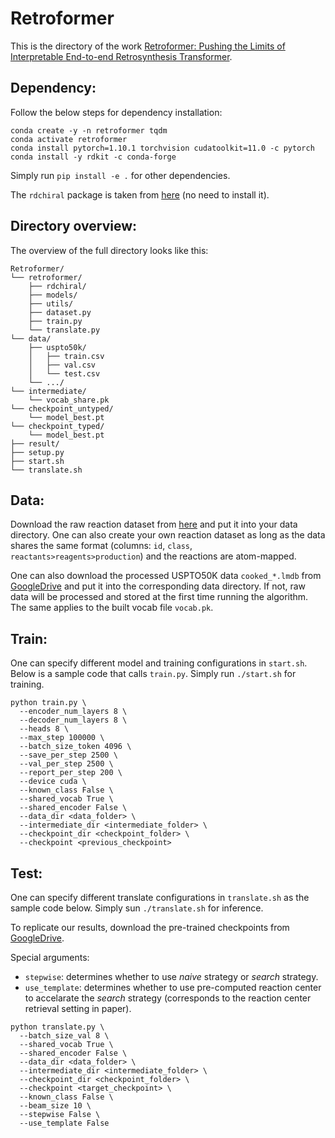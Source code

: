 # Retroformer
This is the directory of the work [Retroformer: Pushing the Limits of Interpretable End-to-end Retrosynthesis Transformer](https://arxiv.org/abs/2201.12475).



## Dependency:
Follow the below steps for dependency installation:
```
conda create -y -n retroformer tqdm
conda activate retroformer
conda install pytorch=1.10.1 torchvision cudatoolkit=11.0 -c pytorch
conda install -y rdkit -c conda-forge
```
Simply run ```pip install -e .``` for other dependencies. 

The `rdchiral` package is taken from [here](https://github.com/connorcoley/rdchiral) (no need to install it).


## Directory overview:
The overview of the full directory looks like this:
```
Retroformer/
└── retroformer/
    ├── rdchiral/
    ├── models/
    ├── utils/
    ├── dataset.py
    ├── train.py
    └── translate.py
└── data/
    ├── uspto50k/
    │   ├── train.csv
    │   ├── val.csv
    │   └── test.csv
    └── .../
└── intermediate/
    └── vocab_share.pk
└── checkpoint_untyped/
    └── model_best.pt
└── checkpoint_typed/
    └── model_best.pt   
├── result/
├── setup.py
├── start.sh
└── translate.sh
```

## Data:
Download the raw reaction dataset from [here](https://github.com/Hanjun-Dai/GLN) and put it into your data directory. One can also create your own reaction dataset as long as the data shares the same format (columns: `id`, `class`, `reactants>reagents>production`) and the reactions are atom-mapped. 

One can also download the processed USPTO50K data `cooked_*.lmdb` from [GoogleDrive](https://drive.google.com/drive/folders/1kiar6EhTInHBJpZLhPbrQ6dMcUuTfN39?usp=sharing) and put it into the corresponding data directory. If not, raw data will be processed and stored at the first time running the algorithm. The same applies to the built vocab file `vocab.pk`.

## Train:
One can specify different model and training configurations in `start.sh`. Below is a sample code that calls `train.py`. Simply run `./start.sh` for training.


```
python train.py \
  --encoder_num_layers 8 \
  --decoder_num_layers 8 \
  --heads 8 \
  --max_step 100000 \
  --batch_size_token 4096 \
  --save_per_step 2500 \
  --val_per_step 2500 \
  --report_per_step 200 \
  --device cuda \
  --known_class False \
  --shared_vocab True \
  --shared_encoder False \
  --data_dir <data_folder> \
  --intermediate_dir <intermediate_folder> \
  --checkpoint_dir <checkpoint_folder> \
  --checkpoint <previous_checkpoint> 
```

## Test:
One can specify different translate configurations in `translate.sh` as the sample code below. Simply sun `./translate.sh` for inference. 

To replicate our results, download the pre-trained checkpoints from [GoogleDrive](https://drive.google.com/drive/folders/1kiar6EhTInHBJpZLhPbrQ6dMcUuTfN39?usp=sharing).

Special arguments:
- `stepwise`: determines whether to use _naive_ strategy or _search_ strategy.
- `use_template`: determines whether to use pre-computed reaction center to accelarate the _search_ strategy (corresponds to the reaction center retrieval setting in paper).  

```
python translate.py \
  --batch_size_val 8 \
  --shared_vocab True \
  --shared_encoder False \
  --data_dir <data_folder> \
  --intermediate_dir <intermediate_folder> \
  --checkpoint_dir <checkpoint_folder> \
  --checkpoint <target_checkpoint> \
  --known_class False \
  --beam_size 10 \
  --stepwise False \
  --use_template False
```

